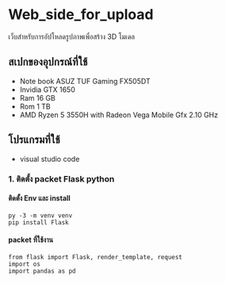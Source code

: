 # Web_side_for_upload
เว็บสำหรับการอัปโหลดรูปภาพเพื่อสร้าง 3D โมเดล
## สเปกของอุปกรณ์ที่ใช้
- Note book ASUZ TUF Gaming FX505DT
- Invidia GTX 1650
- Ram 16 GB
- Rom 1 TB
- AMD Ryzen 5 3550H with Radeon Vega Mobile Gfx 2.10 GHz
## โปรแกรมที่ใช้
- visual studio code
### 1. ติดตั้ง packet Flask python 
#### ติดตั้ง Env และ install
    py -3 -m venv venv
    pip install Flask
#### packet ที่ใช้งาน
    from flask import Flask, render_template, request
    import os
    import pandas as pd
    
    
    
    
